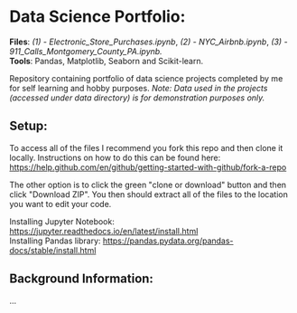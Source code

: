 # Data Science Portfolio:
__Files__: _(1) - Electronic_Store_Purchases.ipynb_, _(2) - NYC_Airbnb.ipynb_, _(3) - 911_Calls_Montgomery_County_PA.ipynb._ <br>
__Tools__: Pandas, Matplotlib, Seaborn and Scikit-learn.

Repository containing portfolio of data science projects completed by me for self learning and hobby purposes.
_Note: Data used in the projects (accessed under data directory) is for demonstration purposes only._

## Setup:
To access all of the files I recommend you fork this repo and then clone it locally. Instructions on how to do this can be found here: https://help.github.com/en/github/getting-started-with-github/fork-a-repo

The other option is to click the green "clone or download" button and then click "Download ZIP". You then should extract all of the files to the location you want to edit your code.

Installing Jupyter Notebook: https://jupyter.readthedocs.io/en/latest/install.html <br>
Installing Pandas library: https://pandas.pydata.org/pandas-docs/stable/install.html


## Background Information:
...

